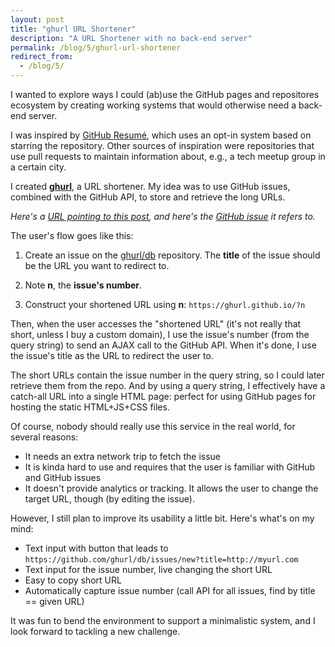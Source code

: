 ```yaml
---
layout: post
title: "ghurl URL Shortener"
description: "A URL Shortener with no back-end server"
permalink: /blog/5/ghurl-url-shortener
redirect_from:
  - /blog/5/
---
```


I wanted to explore ways I could (ab)use the GitHub pages and
repositores ecosystem by creating working systems that would otherwise
need a back-end server.

I was inspired by [GitHub Resumé](https://github.com/resume/resume.github.com),
which uses an opt-in system based on starring the repository. Other sources of
inspiration were repositories that use pull requests to maintain information about,
e.g., a tech meetup group in a certain city.

I created **[ghurl](http://ghurl.github.io/)**, a URL shortener. My idea was
to use GitHub issues, combined with the GitHub API, to store and retrieve the long URLs.

*Here's a [URL pointing to this post](http://ghurl.github.io/?6), and here's
the [GitHub issue](https://github.com/ghurl/db/issues/6) it refers to.*

The user's flow goes like this:

1. Create an issue on the [ghurl/db](https://github.com/ghurl/db/issues) repository.
   The **title** of the issue should be the URL you want to redirect to.

2. Note **n**, the **issue's number**.

3. Construct your shortened URL using **n**:
   `https://ghurl.github.io/?n`

Then, when the user accesses the "shortened URL" (it's not really that short,
unless I buy a custom domain), I use the issue's number (from the query string)
to send an AJAX call to the GitHub API. When it's done, I use the issue's title as the
URL to redirect the user to.

The short URLs contain the issue number in the query string, so
I could later retrieve them from the repo. And by using a query string,
I effectively have a catch-all URL into a single HTML page: perfect
for using GitHub pages for hosting the static HTML+JS+CSS files.

Of course, nobody should really use this service in the real world, for several reasons:

* It needs an extra network trip to fetch the issue
* It is kinda hard to use and requires that the user is familiar with GitHub and GitHub issues
* It doesn't provide analytics or tracking. It allows the user to change the target URL, though (by editing
the issue).

However, I still plan to improve its usability a little bit. Here's what's on my mind:

* Text input with button that leads to `https://github.com/ghurl/db/issues/new?title=http://myurl.com`
* Text input for the issue number, live changing the short URL
* Easy to copy short URL
* Automatically capture issue number (call API for all issues, find by title == given URL)

It was fun to bend the environment to support a minimalistic system, and I look forward
to tackling a new challenge.
